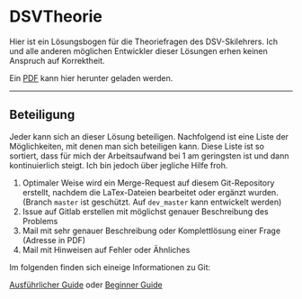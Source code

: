 # DSVTheorie
Hier ist ein Lösungsbogen für die Theoriefragen des DSV-Skilehrers. Ich und alle anderen möglichen Entwickler dieser Lösungen erhen keinen Anspruch auf Korrektheit.

Ein [PDF](https://gitlab.com/Sparkier/DSVTheorie/blob/master/LaTex/solution.pdf) kann hier herunter geladen werden.

---

## Beteiligung
Jeder kann sich an dieser Lösung beteiligen. Nachfolgend ist eine Liste der Möglichkeiten, mit denen man sich beteiligen kann. 
Diese Liste ist so sortiert, dass für mich der Arbeitsaufwand bei 1 am geringsten ist und dann kontinuierlich steigt. 
Ich bin jedoch über jegliche Hilfe froh.

1. Optimaler Weise wird ein Merge-Request auf diesem Git-Repository erstellt, nachdem die LaTex-Dateien bearbeitet oder ergänzt wurden. (Branch `master` ist geschützt. Auf `dev_master` kann entwickelt werden)
2. Issue auf Gitlab erstellen mit möglichst genauer Beschreibung des Problems
3. Mail mit sehr genauer Beschreibung oder Komplettlösung einer Frage (Adresse in PDF)
4. Mail mit Hinweisen auf Fehler oder Ähnliches

Im folgenden finden sich eineige Informationen zu Git:

[Ausführlicher Guide](https://git-scm.com/book/en/v2/Getting-Started-About-Version-Control)
oder 
[Beginner Guide](http://rogerdudler.github.io/git-guide/)